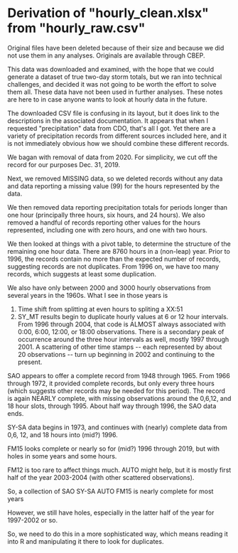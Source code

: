 #  Derivation of "hourly_clean.xlsx" from "hourly_raw.csv"
Original files have been deleted because of their size and because we did not 
use them in any analyses. Originals are available through CBEP.

This data was downloaded and examined, with the hope that we could generate a 
dataset of true two-day storm totals, but we ran into technical challenges, and 
decided it was not going to be worth the effort to solve them all.  These data 
have not been used in further analyses.  These notes are here to in case anyone 
wants to look at hourly data in the future.

The downloaded CSV file is confusing in its layout, but it does link to the 
descriptions in the associated documentation.  It appears that when I requested 
"precipitation" data from CDO, that's all I got.  Yet there are a variety of 
precipitation records from different sources included here, and it is not 
immediately obvious how we should combine these different records.

We bagan with removal of data from 2020.  For simplicity, we cut off the record 
for our purposes Dec. 31, 2019.

Next, we removed MISSING data, so we deleted records without any data and data 
reporting a missing value (99) for the hours represented by the data.

We then removed data reporting precipitation totals for periods longer than one hour 
(principally three hours, six hours, and 24 hours). We also removed a handful of 
records reporting other values for the hours represented, including one with zero 
hours, and one with two hours.

We then looked at things with a pivot table, to determine the structure of the 
remaining one hour data.  There are 8760 hours in a (non-leap) year.  Prior to 1996, 
the records contain no more than the expected number of records, suggesting 
records are not duplicates.  From 1996 on, we have too many records, which suggests 
at least some duplication.

We also have only between 2000 and 3000 hourly observations from several years in 
the 1960s.
What I see in those years is  
1. Time shift from splitting at even hours to spliting a XX:51  
2. SY_MT results begin to duplicate hourly values at 6 or 12 hour intervals. 
   From 1996 through 2004, that code is ALMOST always associated with 0:00, 6:00, 
   12:00, or 18:00 observations.  There is a secondary peak of occurrence around 
   the three hour intervals as well, mostly 1997 through 2001.  A scattering of
   other time stamps -- each represented by about 20 observations -- turn up 
   beginning in 2002 and continuing to the present.

SAO appears to offer a complete record from 1948 through 1965.  From 1966 through 
1972, it provided complete records, but only every three hours (which suggests other 
records may be needed for this period).  The record is again NEARLY complete, with 
missing observations around the 0,6,12, and 18 hour slots, through 1995.  About 
half way through 1996, the SAO data ends.

SY-SA data begins in 1973, and continues with (nearly) complete data from 0,6, 12, 
and 18 hours into (mid?) 1996.

FM15 looks complete or nearly so for (mid?) 1996 through 2019, but with holes in 
some years and some hours.

FM12 is too rare to affect things much.
AUTO might help, but it is mostly first half of the year 2003-2004 (with other 
scattered observations).

So, a collection of
SAO
SY-SA
AUTO
FM15 is nearly complete for most years

However, we still have holes, especially in the latter half of the year for 1997-2002 
or so.

So, we need to do this in a more sophisticated way, which means reading it into R and 
manipulating it there to look for duplicates.
